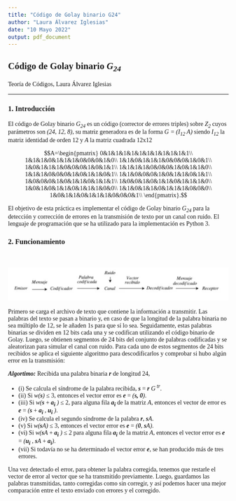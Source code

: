 ```yaml
---
title: "Código de Golay binario G24"
author: "Laura Álvarez Iglesias"
date: "10 Mayo 2022"
output: pdf_document
---
```


<span style="font-family: Cambria">

## Código de Golay binario _G<sub>24</sub>_

Teoría de Códigos, Laura Álvarez Iglesias

---

### 1. Introducción

El código de Golay binario _G<sub>24</sub>_ es un código (corrector de errores triples) sobre _Z<sub>2</sub>_ cuyos parámetros son _(24, 12, 8)_, su matriz generadora es de la forma _G = (I<sub>12</sub> A)_ siendo _I<sub>12</sub>_ la matriz identidad de orden 12 y _A_ la matriz cuadrada 12x12

$$A=\begin{pmatrix}
0&1&1&1&1&1&1&1&1&1&1&1\\
1&1&1&0&1&1&1&0&0&0&1&0\\
1&1&0&1&1&1&0&0&0&1&0&1\\
1&0&1&1&1&0&0&0&1&0&1&1\\
1&1&1&1&0&0&0&1&0&1&1&0\\
1&1&1&0&0&0&1&0&1&1&0&1\\
1&1&0&0&0&1&0&1&1&0&1&1\\
1&0&0&0&1&0&1&1&0&1&1&1\\
1&0&0&1&0&1&1&0&1&1&1&0\\
1&0&1&0&1&1&0&1&1&1&0&0\\
1&1&0&1&1&0&1&1&1&0&0&0\\
1&0&1&1&0&1&1&1&0&0&0&1\\
\end{pmatrix}.$$

El objetivo de esta práctica es implementar el código de Golay binario _G<sub>24</sub>_ para la detección y corrección de errores en la transmisión de texto por un canal con ruido. El lenguaje de programación que se ha utilizado para la implementación es Python 3.
<br>

### 2. Funcionamiento

<br>

![Transmisión Golay](Golay.PNG)

Primero se carga el archivo de texto que contiene la información a transmitir. Las palabras del texto se pasan a binario y, en caso de que la longitud de la palabra binaria no sea múltiplo de 12, se le añaden 1s para que sí lo sea. Seguidamente, estas palabras binarias se dividen en 12 bits cada una y se codifican utilizando el código binario de Golay. Luego, se obtienen segmentos de 24 bits del conjunto de palabras codificadas y se aleatorizan para simular el canal con ruido.
Para cada uno de estos segmentos de 24 bits recibidos se aplica el siguiente algoritmo para descodificarlos y comprobar si hubo algún error en la transmisión:


_**Algortimo:**_ Recibida una palabra binaria _**r**_ de longitud 24,
&nbsp;&nbsp;&nbsp;&nbsp;&nbsp;&nbsp;
- (i) Se calcula el síndrome de la palabra recibida, _**s**_ = _**r**_ _G<sup> tr</sup>_.
&nbsp;&nbsp;&nbsp;&nbsp;&nbsp;
- (ii) Si _w(**s**)_ $\leq$ 3, entonces el vector error es _**e**_ = _(**s, 0**)_.
&nbsp;&nbsp;&nbsp;&nbsp;
- (iii) Si _w(**s**_ + _**a<sub>i</sub>** )_ $\leq$ 2, para alguna fila _**a<sub>i</sub>**_ de la matriz _A_, entonces el vector de error es _**e**_ = _(**s**_ + _**a<sub>i</sub>** , **u<sub>i</sub>** )_.
&nbsp;&nbsp;&nbsp;&nbsp;
- (iv) Se calcula el segundo síndrome de la palabra _**r**_, _**s**A_.
&nbsp;&nbsp;&nbsp;&nbsp;&nbsp;
- (v) Si _w(**s**A)_ $\leq$ 3, entonces el vector error es _**e**_ = _(**0**, **s**A)_.
&nbsp;&nbsp;&nbsp;&nbsp;
- (vi) Si _w(**s**A_ + _**a<sub>i</sub>** )_ $\leq$ 2 para alguna fila _**a<sub>i</sub>**_ de la matriz _A_, entonces el vector error es _**e**_ = _(**u<sub>i</sub>** , **s**A_ + _**a<sub>i</sub>**)_.
&nbsp;&nbsp;&nbsp;
- (vii) Si todavía no se ha determinado el vector error _**e**_, se han producido más de tres errores.

Una vez detectado el error, para obtener la palabra corregida, tenemos que restarle el vector de error al vector que se ha transmitido previamente. Luego, guardamos las palabras transmitidas, tanto corregidas como sin corregir, y así podemos hacer una mejor comparación entre el texto enviado con errores y el corregido.

